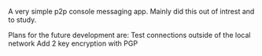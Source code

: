 A very simple p2p console messaging app.
Mainly did this out of intrest and to study.

Plans for the future development are:
  Test connections outside of the local network
  Add 2 key encryption with PGP
